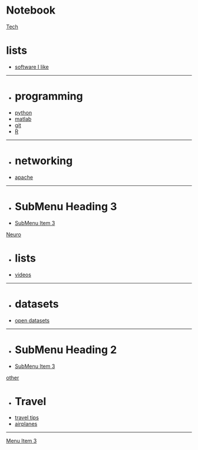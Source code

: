 # Notebook

[Tech]()
  # lists
  * [software I like](pages/software.md)
  - - - -
  * # programming
  * [python](pages/python.md)
  * [matlab](pages/matlab.md)
  * [git](pages/git.md)
  * [R](pages/r.md)
  - - - -
  * # networking
  * [apache](apache.md)
  - - - -
  * # SubMenu Heading 3
  * [SubMenu Item 3](subitem3.md)


[Neuro]()
  * # lists
  * [videos](pages/neurovideos.md)
  - - - -
  * # datasets
  * [open datasets](pages/neurodata.md)
  - - - -
  * # SubMenu Heading 2
  * [SubMenu Item 3](subitem3.md)

[other]()
  * # Travel
  * [travel tips]()
  * [airplanes]()
  - - - -

[Menu Item 3](item3.md)
